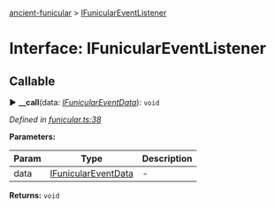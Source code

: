 [ancient-funicular](../README.md) > [IFunicularEventListener](../interfaces/ifuniculareventlistener.md)



# Interface: IFunicularEventListener

## Callable
► **__call**(data: *[IFunicularEventData](ifuniculareventdata.md)*): `void`



*Defined in [funicular.ts:38](https://github.com/AncientSouls/Funicular/blob/dce7e3c/src/lib/funicular.ts#L38)*



**Parameters:**

| Param | Type | Description |
| ------ | ------ | ------ |
| data | [IFunicularEventData](ifuniculareventdata.md)   |  - |





**Returns:** `void`





